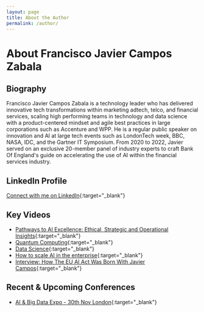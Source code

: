 ```yaml
---
layout: page
title: About the Author
permalink: /author/
---
```


# About Francisco Javier Campos Zabala

## Biography
Francisco Javier Campos Zabala is a technology leader who has delivered innovative tech transformations within marketing adtech, telco, and financial services, scaling high performing teams in technology and data science with a product-centered mindset and agile best practices in large corporations such as Accenture and WPP. He is a regular public speaker on innovation and AI at large tech events such as LondonTech week, BBC, NASA, IDC, and the Gartner IT Symposium. From 2020 to 2022, Javier served on an exclusive 20-member panel of industry experts to craft Bank Of England's guide on accelerating the use of AI within the financial services industry.

## LinkedIn Profile
[Connect with me on LinkedIn](https://www.linkedin.com/in/camposjavier/){:target="_blank"}

## Key Videos
- [Pathways to AI Excellence: Ethical, Strategic and Operational Insights](https://www.webio.com/podcasts/ai-adoption-ai-ethics-data){:target="_blank"}
- [Quantum Computing](https://www.youtube.com/watch?v=oSi7T8AF3-s){:target="_blank"}
- [Data Science](https://www.youtube.com/watch?v=xKfAsf8oA_c){:target="_blank"}
- [How to scale AI in the enterprise](https://www.youtube.com/watch?v=PugJu44y0_A){:target="_blank"}
- [Interview: How The EU AI Act Was Born With Javier Campos](https://www.youtube.com/watch?v=FcdbhVtvYjY){:target="_blank"}

## Recent & Upcoming Conferences
- [AI & Big Data Expo - 30th Nov London](https://www.ai-expo.net/global/speaker/javier-campos/){:target="_blank"}
